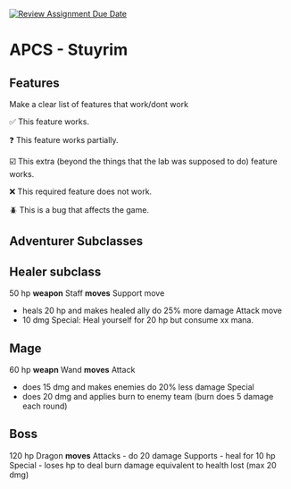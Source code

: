 [![Review Assignment Due Date](https://classroom.github.com/assets/deadline-readme-button-22041afd0340ce965d47ae6ef1cefeee28c7c493a6346c4f15d667ab976d596c.svg)](https://classroom.github.com/a/KprAwj1n)
# APCS - Stuyrim

## Features

Make a clear list of features that work/dont work

:white_check_mark: This feature works.

:question: This feature works partially.

:ballot_box_with_check: This extra (beyond the things that the lab was supposed to do) feature works.

:x: This required feature does not work.

:beetle: This is a bug that affects the game.


## Adventurer Subclasses
## Healer subclass

50 hp
**weapon**
Staff 
**moves**
Support move
- heals 20 hp and makes healed ally do 25% more damage
Attack move 
- 10 dmg 
Special: 
Heal yourself for 20 hp but consume xx mana.


## Mage

60 hp
**weapn**
Wand 
**moves**
Attack
 - does 15 dmg and makes enemies do 20% less damage
Special 
- does 20 dmg and applies burn to enemy team (burn does 5 damage each round)


## Boss

120 hp
Dragon
**moves**
Attacks - do 20 damage
Supports - heal for 10 hp
Special - loses hp to deal burn damage equivalent to health lost (max 20 dmg) 



